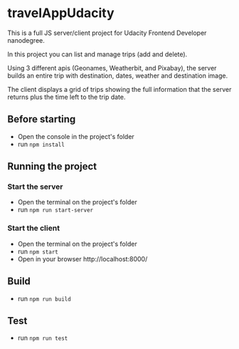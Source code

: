 # travelAppUdacity

This is a full JS server/client project for Udacity Frontend Developer nanodegree.

In this project you can list and manage trips (add and delete).

Using 3 different apis (Geonames, Weatherbit, and Pixabay), the server builds an entire trip with destination, dates, weather and destination image.

The client displays a grid of trips showing the full information that the server returns plus the time left to the trip date.

## Before starting

- Open the console in the project's folder
- run `npm install`

## Running the project

### Start the server

- Open the terminal on the project's folder
- run `npm run start-server`

### Start the client

- Open the terminal on the project's folder
- run `npm start`
- Open in your browser http://localhost:8000/

## Build

- run `npm run build`


## Test

- run `npm run test`
